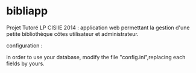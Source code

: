 bibliapp
========

Projet Tutoré LP CISIIE 2014 : application web permettant la gestion d'une petite bibliothèque côtes utilisateur et administrateur.

configuration :

in order to use your database, modify the file "config.ini",replacing each fields by yours.
